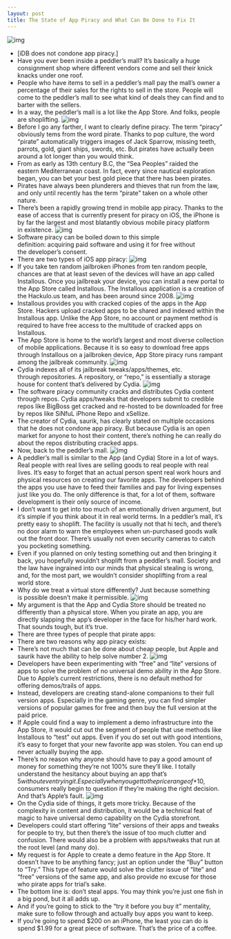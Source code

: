 ```yaml
---
layout: post
title: The State of App Piracy and What Can Be Done to Fix It
---
```

![img](http://media.idownloadblog.com/wp-content/uploads/2011/04/69-flea-market-inside-e1302123616319.jpeg)
* [iDB does not condone app piracy.]
* Have you ever been inside a peddler’s mall? It’s basically a huge consignment shop where different vendors come and sell their knick knacks under one roof.
* People who have items to sell in a peddler’s mall pay the mall’s owner a percentage of their sales for the rights to sell in the store. People will come to the peddler’s mall to see what kind of deals they can find and to barter with the sellers.
* In a way, the peddler’s mall is a lot like the App Store. And folks, people are shoplifting.
![img](http://media.idownloadblog.com/wp-content/uploads/2011/04/Pirate-Flag-of-Rack-Rackham-e1302123699410.png)
* Before I go any farther, I want to clearly define piracy. The term “piracy” obviously tems from the word pirate. Thanks to pop culture, the word “pirate” automatically triggers images of Jack Sparrow, missing teeth, parrots, gold, giant ships, swords, etc. But pirates have actually been around a lot longer than you would think.
* From as early as 13th century B.C, the “Sea Peoples” raided the eastern Mediterranean coast. In fact, every since nautical exploration began, you can bet your best gold piece that there has been pirates.
* Pirates have always been plunderers and thieves that run from the law, and only until recently has the term “pirate” taken on a whole other nature.
* There’s been a rapidly growing trend in mobile app piracy. Thanks to the ease of access that is currently present for piracy on iOS, the iPhone is by far the largest and most blatantly obvious mobile piracy platform in existence.
![img](http://media.idownloadblog.com/wp-content/uploads/2011/01/App-Store-Piracy3.jpeg)
* Software piracy can be boiled down to this simple definition: acquiring paid software and using it for free without the developer’s consent.
* There are two types of iOS app piracy:
![img](http://media.idownloadblog.com/wp-content/uploads/2011/04/Installous-e1302127230365.png)
* If you take ten random jailbroken iPhones from ten random people, chances are that at least seven of the devices will have an app called Installous. Once you jailbreak your device, you can install a new portal to the App Store called Installous. The Installous application is a creation of the Hackulo.us team, and has been around since 2008.
![img](http://media.idownloadblog.com/wp-content/uploads/2011/04/Installous-screenshot-e1302127716628.png)
* Installous provides you with cracked copies of the apps in the App Store. Hackers upload cracked apps to be shared and indexed within the Installous app. Unlike the App Store, no account or payment method is required to have free access to the multitude of cracked apps on Installous.
* The App Store is home to the world’s largest and most diverse collection of mobile applications. Because it is so easy to download free apps through Installous on a jailbroken device, App Store piracy runs rampant among the jailbreak community.
![img](http://media.idownloadblog.com/wp-content/uploads/2011/04/Cydia-Package.jpeg)
* Cydia indexes all of its jailbreak tweaks/apps/themes, etc. through repositories. A repository, or “repo,” is essentially a storage house for content that’s delivered by Cydia.
![img](http://media.idownloadblog.com/wp-content/uploads/2011/04/sinful-repo-e1302127922997.png)
* The software piracy community cracks and distributes Cydia content through repos. Cydia apps/tweaks that developers submit to credible repos like BigBoss get cracked and re-hosted to be downloaded for free by repos like SiNfuL iPhone Repo and xSellize.
* The creator of Cydia, saurik, has clearly stated on multiple occasions that he does not condone app piracy. But because Cydia is an open market for anyone to host their content, there’s nothing he can really do about the repos distributing cracked apps.
* Now, back to the peddler’s mall.
![img](http://media.idownloadblog.com/wp-content/uploads/2010/10/one-billion-apps-hero-20090418-e1288454625474.png)
* A peddler’s mall is similar to the App (and Cydia) Store in a lot of ways. Real people with real lives are selling goods to real people with real lives. It’s easy to forget that an actual person spent real work hours and physical resources on creating our favorite apps. The developers behind the apps you use have to feed their families and pay for living expenses just like you do. The only difference is that, for a lot of them, software development is their only source of income.
* I don’t want to get into too much of an emotionally driven argument, but it’s simple if you think about it in real world terms. In a peddler’s mall, it’s pretty easy to shoplift. The facility is usually not that hi tech, and there’s no door alarm to warn the employees when un-purchased goods walk out the front door. There’s usually not even security cameras to catch you pocketing something.
* Even if you planned on only testing something out and then bringing it back, you hopefully wouldn’t shoplift from a peddler’s mall. Society and the law have ingrained into our minds that physical stealing is wrong, and, for the most part, we wouldn’t consider shoplifting from a real world store.
* Why do we treat a virtual store differently? Just because something is possible doesn’t make it permissible.
![img](http://media.idownloadblog.com/wp-content/uploads/2011/03/Available-on-the-App-Store-e1299031886334.png)
* My argument is that the App and Cydia Store should be treated no differently than a physical store. When you pirate an app, you are directly slapping the app’s developer in the face for his/her hard work. That sounds tough, but it’s true.
* There are three types of people that pirate apps:
* There are two reasons why app piracy exists:
* There’s not much that can be done about cheap people, but Apple and saurik have the ability to help solve number 2.
![img](http://media.idownloadblog.com/wp-content/uploads/2011/04/regular-and-free-games.png)
* Developers have been experimenting with “free” and “lite” versions of apps to solve the problem of no universal demo ability in the App Store. Due to Apple’s current restrictions, there is no default method for offering demos/trails of apps.
* Instead, developers are creating stand-alone companions to their full version apps. Especially in the gaming genre, you can find simpler versions of popular games for free and then buy the full version at the paid price.
* If Apple could find a way to implement a demo infrastructure into the App Store, it would cut out the segment of people that use methods like Installous to “test” out apps. Even if you do set out with good intentions, it’s easy to forget that your new favorite app was stolen. You can end up never actually buying the app.
* There’s no reason why anyone should have to pay a good amount of money for something they’re not 100% sure they’ll like. I totally understand the hesitancy about buying an app that’s $5 without even trying it. Especially when you get to the price range of +$10, consumers really begin to question if they’re making the right decision. And that’s Apple’s fault.
![img](http://media.idownloadblog.com/wp-content/uploads/2011/04/expensive-app.png)
* On the Cydia side of things, it gets more tricky. Because of the complexity in content and distribution, it would be a technical feat of magic to have universal demo capability on the Cydia storefront.
* Developers could start offering “lite” versions of their apps and tweaks for people to try, but then there’s the issue of too much clutter and confusion. There would also be a problem with apps/tweaks that run at the root level (and many do).
* My request is for Apple to create a demo feature in the App Store. It doesn’t have to be anything fancy; just an option under the “Buy” button to “Try.” This type of feature would solve the clutter issue of “lite” and “free” versions of the same app, and also provide no excuse for those who pirate apps for trial’s sake.
* The bottom line is: don’t steal apps. You may think you’re just one fish in a big pond, but it all adds up.
* And if you’re going to stick to the “try it before you buy it” mentality, make sure to follow through and actually buy apps you want to keep.
* If you’re going to spend $200 on an iPhone, the least you can do is spend $1.99 for a great piece of software. That’s the price of a coffee.

